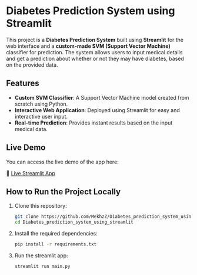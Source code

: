 # Diabetes Prediction System using Streamlit

This project is a **Diabetes Prediction System** built using **Streamlit** for the web interface and a **custom-made SVM (Support Vector Machine)** classifier for prediction. The system allows users to input medical details and get a prediction about whether or not they may have diabetes, based on the provided data.

## Features
- **Custom SVM Classifier**: A Support Vector Machine model created from scratch using Python.
- **Interactive Web Application**: Deployed using Streamlit for easy and interactive user input.
- **Real-time Prediction**: Provides instant results based on the input medical data.

## Live Demo
You can access the live demo of the app here:

🔗 [Live Streamlit App](https://diabetespredictionsystemusingapp-gu98foprwnu8j6xmno7qyj.streamlit.app/)

## How to Run the Project Locally

1. Clone this repository:

   ```bash
   git clone https://github.com/MekhzZ/Diabetes_prediction_system_using_streamlit.git
   cd Diabetes_prediction_system_using_streamlit
   ```
2. Install the required dependencies:
   
   ```bash
   pip install -r requirements.txt
   ```
   
4. Run the streamlit app:

   ```bash
   streamlit run main.py
   ```

